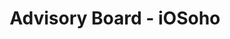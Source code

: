 ---
layout: post
title: Advisory Board - iOSoho
image: iosoho.jpeg
image_link: https://www.meetup.com/iOSoho/
---
